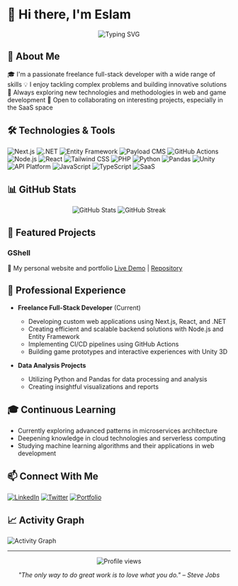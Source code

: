# 👋 Hi there, I'm Eslam

<div align="center">
  <img src="https://readme-typing-svg.demolab.com?font=Fira+Code&pause=1000&width=435&lines=Full+Stack+Developer;Freelancer;Always+learning+new+things" alt="Typing SVG" />
</div>

## 🚀 About Me

🎓 I'm a passionate freelance full-stack developer with a wide range of skills
💡 I enjoy tackling complex problems and building innovative solutions
🌱 Always exploring new technologies and methodologies in web and game development
👯 Open to collaborating on interesting projects, especially in the SaaS space

## 🛠️ Technologies & Tools

![Next.js](https://img.shields.io/badge/-Next.js-000000?style=flat-square&logo=next.js&logoColor=white)
![.NET](https://img.shields.io/badge/-.NET-512BD4?style=flat-square&logo=.net&logoColor=white)
![Entity Framework](https://img.shields.io/badge/-Entity_Framework-512BD4?style=flat-square&logo=.net&logoColor=white)
![Payload CMS](https://img.shields.io/badge/-Payload_CMS-000000?style=flat-square&logo=payloadcms&logoColor=white)
![GitHub Actions](https://img.shields.io/badge/-GitHub_Actions-2088FF?style=flat-square&logo=github-actions&logoColor=white)
![Node.js](https://img.shields.io/badge/-Node.js-339933?style=flat-square&logo=node.js&logoColor=white)
![React](https://img.shields.io/badge/-React-61DAFB?style=flat-square&logo=react&logoColor=black)
![Tailwind CSS](https://img.shields.io/badge/-Tailwind_CSS-38B2AC?style=flat-square&logo=tailwind-css&logoColor=white)
![PHP](https://img.shields.io/badge/-PHP-777BB4?style=flat-square&logo=php&logoColor=white)
![Python](https://img.shields.io/badge/-Python-3776AB?style=flat-square&logo=python&logoColor=white)
![Pandas](https://img.shields.io/badge/-Pandas-150458?style=flat-square&logo=pandas&logoColor=white)
![Unity](https://img.shields.io/badge/-Unity-000000?style=flat-square&logo=unity&logoColor=white)
![API Platform](https://img.shields.io/badge/-API_Platform-38B2AC?style=flat-square&logo=api-platform&logoColor=white)
![JavaScript](https://img.shields.io/badge/-JavaScript-F7DF1E?style=flat-square&logo=javascript&logoColor=black)
![TypeScript](https://img.shields.io/badge/-TypeScript-3178C6?style=flat-square&logo=typescript&logoColor=white)
![SaaS](https://img.shields.io/badge/-SaaS-FF4088?style=flat-square&logo=saas&logoColor=white)

## 📊 GitHub Stats

<div align="center">
  <img src="https://github-readme-stats.vercel.app/api?username=elghaied&show_icons=true&theme=radical" alt="GitHub Stats" />
  <img src="https://github-readme-streak-stats.herokuapp.com/?user=elghaied&theme=radical" alt="GitHub Streak" />
</div>

## 🌟 Featured Projects

### GShell
🚀 My personal website and portfolio
[Live Demo](https://gshell.fr) | [Repository](https://github.com/elghaied/gshell-web)


## 💼 Professional Experience

- **Freelance Full-Stack Developer** (Current)
  - Developing custom web applications using Next.js, React, and .NET
  - Creating efficient and scalable backend solutions with Node.js and Entity Framework
  - Implementing CI/CD pipelines using GitHub Actions
  - Building game prototypes and interactive experiences with Unity 3D

- **Data Analysis Projects**
  - Utilizing Python and Pandas for data processing and analysis
  - Creating insightful visualizations and reports

## 🎓 Continuous Learning

- Currently exploring advanced patterns in microservices architecture
- Deepening knowledge in cloud technologies and serverless computing
- Studying machine learning algorithms and their applications in web development

## 📫 Connect With Me

[![LinkedIn](https://img.shields.io/badge/-LinkedIn-0A66C2?style=flat-square&logo=linkedin&logoColor=white)](https://www.linkedin.com/in/elghaied)
[![Twitter](https://img.shields.io/badge/-Twitter-1DA1F2?style=flat-square&logo=twitter&logoColor=white)](https://twitter.com/gshell)
[![Portfolio](https://img.shields.io/badge/-Portfolio-4CAF50?style=flat-square&logo=google-chrome&logoColor=white)](https://gshell.fr)

## 📈 Activity Graph

![Activity Graph](https://activity-graph.herokuapp.com/graph?username=elghaied&theme=github)

---

<div align="center">
  <img src="https://komarev.com/ghpvc/?username=elghaied&color=blueviolet" alt="Profile views" />
  
  _"The only way to do great work is to love what you do." – Steve Jobs_
</div>
